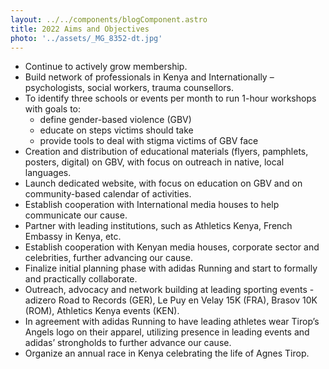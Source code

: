 ```yaml
---
layout: ../../components/blogComponent.astro
title: 2022 Aims and Objectives
photo: '../assets/_MG_8352-dt.jpg'
---
```


- Continue to actively grow membership.
- Build network of professionals in Kenya and Internationally – psychologists, social workers, trauma counsellors.
- To identify three schools or events per month to run 1-hour workshops with goals to:
    - define gender-based violence (GBV)
    - educate on steps victims should take
    - provide tools to deal with stigma victims of GBV face
- Creation and distribution of educational materials (flyers, pamphlets, posters, digital) on GBV, with focus on outreach in native, local languages.
- Launch dedicated website, with focus on education on GBV and on community-based calendar of activities.
- Establish cooperation with International media houses to help communicate our cause.
- Partner with leading institutions, such as Athletics Kenya, French Embassy in Kenya, etc.
- Establish cooperation with Kenyan media houses, corporate sector and celebrities, further advancing our cause.
- Finalize initial planning phase with adidas Running and start to formally and practically collaborate.
- Outreach, advocacy and network building at leading sporting events - adizero Road to Records (GER), Le Puy en Velay 15K (FRA), Brasov 10K (ROM), Athletics Kenya events (KEN).
- In agreement with adidas Running to have leading athletes wear Tirop’s Angels logo on their apparel, utilizing presence in leading events and adidas’ strongholds to further advance our cause.
- Organize an annual race in Kenya celebrating the life of Agnes Tirop.